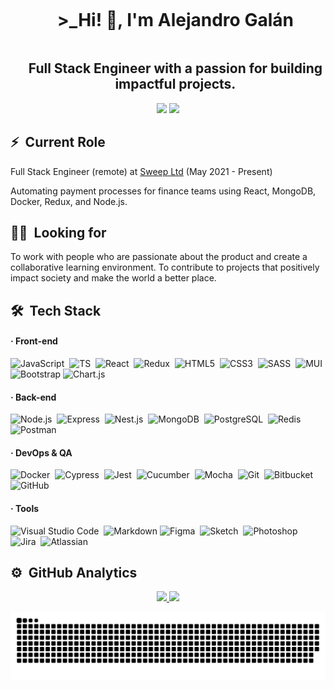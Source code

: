 
<!--
**xHadal/xHadal** is a ✨ _special_ ✨ repository because its `README.md` (this file) appears on your GitHub profile.

Here are some ideas to get you started:

- 🔭 I’m currently working on ...
- 🌱 I’m currently learning ...
- 👯 I’m looking to collaborate on ...
- 🤔 I’m looking for help with ...
- 💬 Ask me about ...
- 📫 How to reach me: ...
- 😄 Pronouns: ...
- ⚡ Fun fact: ...
-->
<!--horizontal divider(gradiant)
<img src="https://user-images.githubusercontent.com/73097560/115834477-dbab4500-a447-11eb-908a-139a6edaec5c.gif">
-->

<!--h1 without bottom border-->
<div id="user-content-toc">
  <ul align="center">
   <summary><h1 style="display: inline-block">>_Hi! 👋, I'm Alejandro Galán</h1>

   <h2>Full Stack Engineer with a passion for building impactful projects.</h2></summary>
  </ul>
</div>


<p align="center">
  <a href="https://linkedin.com/in/alejandro-gal%C3%A1n-gonz%C3%A1lez-89230247/"><img src="https://img.shields.io/badge/-Alejandro%20Gal%C3%A1n-0077B5?style=for-the-badge&logo=Linkedin&logoColor=white"/></a>
  <a href="mailto:agalang3010@gmail.com"><img src="https://img.shields.io/badge/-agalang3010@gmail.com-D14836?style=for-the-badge&logo=Gmail&logoColor=white"/></a>
</p>
<!--<img src="https://user-images.githubusercontent.com/73097560/115834477-dbab4500-a447-11eb-908a-139a6edaec5c.gif">-->

<h2>⚡ &nbsp;Current Role</h2>

<p>Full Stack Engineer (remote) at <a href="https://www.linkedin.com/company/sweepuk/" target="_blank">Sweep Ltd</a> (May 2021 - Present)</p>

<note>Automating payment processes for finance teams using React, MongoDB, Docker, Redux, and Node.js.</note>

<h2> 🤝🏻 &nbsp;Looking for</h2>

<p>To work with people who are passionate about the product and create a collaborative learning environment. To contribute to projects that positively impact society and make the world a better place.</p>

<h2>🛠 &nbsp;Tech Stack</h2>

<h4 font-size="12px">· Front-end</h4>

![JavaScript](https://img.shields.io/badge/-JavaScript-05122A?style=for-the-badge&logo=javascript)&nbsp;
![TS](https://img.shields.io/badge/-Typescript-05122A?style=for-the-badge&logo=typescript)&nbsp;
![React](https://img.shields.io/badge/-React-05122A?style=for-the-badge&logo=react)&nbsp;
![Redux](https://img.shields.io/badge/-Redux-05122A?style=for-the-badge&logo=redux)&nbsp;
![HTML5](https://img.shields.io/badge/-HTML5-05122A?style=for-the-badge&logo=HTML5)&nbsp;
![CSS3](https://img.shields.io/badge/-CSS3-05122A?style=for-the-badge&logo=CSS3&logoColor=1572B6)&nbsp;
![SASS](https://img.shields.io/badge/-SASS-05122A?style=for-the-badge&logo=SASS&logoColor=1572B6)&nbsp;
![MUI](https://img.shields.io/badge/-MUI-05122A?style=for-the-badge&logo=mui)&nbsp;
![Bootstrap](https://img.shields.io/badge/-Bootstrap-05122A?style=for-the-badge&logo=bootstrap&logoColor=563D7C)
![Chart.js](https://img.shields.io/badge/-Chart.js-05122A?style=for-the-badge&logo=chart.js&logoColor=563D7C)

<h4 font-size="12px">· Back-end</h4>

![Node.js](https://img.shields.io/badge/-Node.js-05122A?style=for-the-badge&logo=node.js)&nbsp;
![Express](https://img.shields.io/badge/-Express-05122A?style=for-the-badge&logo=express)&nbsp;
![Nest.js](https://img.shields.io/badge/-Nest.js-05122A?style=for-the-badge&logo=nestjs)&nbsp;
![MongoDB](https://img.shields.io/badge/-MongoDb-05122A?style=for-the-badge&logo=mongodb)&nbsp;
![PostgreSQL](https://img.shields.io/badge/-PostgreSQL-05122A?style=for-the-badge&logo=postgresql)&nbsp;
![Redis](https://img.shields.io/badge/-Redis-05122A?style=for-the-badge&logo=redis)&nbsp;
![Postman](https://img.shields.io/badge/-Postman-05122A?style=for-the-badge&logo=postman)&nbsp;

<h4 font-size="12px">· DevOps & QA</h4>

![Docker](https://img.shields.io/badge/-Docker-05122A?style=for-the-badge&logo=docker)&nbsp;
![Cypress](https://img.shields.io/badge/-Cypress-05122A?style=for-the-badge&logo=cypress)&nbsp;
![Jest](https://img.shields.io/badge/-Jest-05122A?style=for-the-badge&logo=jest)&nbsp;
![Cucumber](https://img.shields.io/badge/-Cucumber-05122A?style=for-the-badge&logo=cucumber)&nbsp;
![Mocha](https://img.shields.io/badge/-Mocha-05122A?style=for-the-badge&logo=mocha)&nbsp;
![Git](https://img.shields.io/badge/-Git-05122A?style=for-the-badge&logo=git)&nbsp;
![Bitbucket](https://img.shields.io/badge/-Bitbucket-05122A?style=for-the-badge&logo=bitbucket)&nbsp;
![GitHub](https://img.shields.io/badge/-GitHub-05122A?style=for-the-badge&logo=github)&nbsp;

<h4 font-size="12px">· Tools</h4>

![Visual Studio Code](https://img.shields.io/badge/-Visual%20Studio%20Code-05122A?style=for-the-badge&logo=visual-studio-code&logoColor=007ACC)&nbsp;
![Markdown](https://img.shields.io/badge/-Markdown-05122A?style=for-the-badge&logo=markdown)
![Figma](https://img.shields.io/badge/-Figma-05122A?style=for-the-badge&logo=figma)&nbsp;
![Sketch](https://img.shields.io/badge/-Sketch-05122A?style=for-the-badge&logo=sketch)&nbsp;
![Photoshop](https://img.shields.io/badge/-Photoshop-05122A?style=for-the-badge&logo=adobe-photoshop)&nbsp;
![Jira](https://img.shields.io/badge/-Jira-05122A?style=for-the-badge&logo=jira)&nbsp;
![Atlassian](https://img.shields.io/badge/-Atlassian-05122A?style=for-the-badge&logo=atlassian)&nbsp;


<h2> ⚙️ &nbsp;GitHub Analytics</h2>

<p align="center">
<a href="https://github.com/xHadal">
  <img height="180em" src="https://github-readme-stats-eight-theta.vercel.app/api?username=xHadal&show_icons=true&theme=algolia&include_all_commits=true&count_private=true"/>
  <img height="180em" src="https://github-readme-stats-eight-theta.vercel.app/api/top-langs/?username=xHadal&layout=compact&langs_count=8&theme=algolia"/>
</a>
</p>


<!--- snake -->
<div align="center">
  <img  src="https://github.com/1999AZZAR/1999AZZAR/blob/main/resources/img/grid-snake.svg"
       alt="snake" /></a>
</div>



